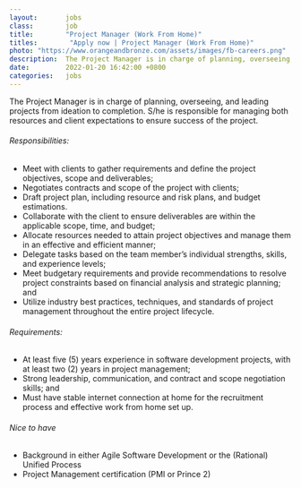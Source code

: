 ```yaml
---
layout:       jobs
class:        job
title:        "Project Manager (Work From Home)"
titles:        "Apply now | Project Manager (Work From Home)"
photo: "https://www.orangeandbronze.com/assets/images/fb-careers.png"
description:  The Project Manager is in charge of planning, overseeing, and leading projects from ideation to completion. S/he is responsible for managing both resources and client expectations to ensure success of the project. 
date:         2022-01-20 16:42:00 +0800
categories:   jobs
---
```

<!-- Do not leave new lines after each element. Elements after new lines will not be rendered. -->
<p>The Project Manager is in charge of planning, overseeing, and leading projects from ideation to completion. S/he is responsible for managing both resources and client expectations to ensure success of the project. </p>
<h6 class="-dark">Responsibilities:</h6>
<ul>
	<li>Meet with clients to gather requirements and define the project objectives, scope and deliverables;</li>
	<li>Negotiates contracts and scope of the project with clients;</li>
	<li>Draft project plan, including resource and risk plans, and budget estimations. </li>
	<li>Collaborate with the client to ensure deliverables are within the applicable scope, time, and budget;</li>
	<li>Allocate resources needed to attain project objectives and manage them in an effective and efficient manner;</li>
	<li>Delegate tasks based on the team member’s individual strengths, skills, and experience levels; </li>
	<li>Meet budgetary requirements and provide recommendations to resolve project constraints based on financial analysis and strategic planning; and</li>
	<li>Utilize industry best practices, techniques, and standards of project management throughout the entire project lifecycle.</li>
</ul>
<h6 class="-dark">Requirements:</h6>
<ul>
	<li>At least five (5) years experience in software development projects, with at least two (2) years in project management;</li>
	<li>Strong leadership, communication, and contract and scope negotiation skills; and</li>
	<li>Must have stable internet connection at home for the recruitment process and effective work from home set up.</li>
</ul>
<h6 class="-dark">Nice to have</h6>
<ul>
	<li>Background in either Agile Software Development or the (Rational) Unified Process</li>
	<li>Project Management certification (PMI or Prince 2)</li>
</ul>


